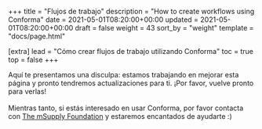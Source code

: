 +++
title = "Flujos de trabajo"
description = "How to create workflows using Conforma"
date = 2021-05-01T08:20:00+00:00
updated = 2021-05-01T08:20:00+00:00
draft = false
weight = 43
sort_by = "weight"
template = "docs/page.html"

[extra]
lead = "Cómo crear flujos de trabajo utilizando Conforma"
toc = true
top = false
+++

<div>
    <p class = "light_omsupdate">Aquí te presentamos una disculpa: estamos trabajando en mejorar esta página y pronto tendremos actualizaciones para ti. ¡Por favor, vuelve pronto para verlas!
    <br>
    <br>
    Mientras tanto, si estás interesado en usar Conforma, por favor contacta con <a href="https://msupply.foundation/about" target = "_blank"> The mSupply Foundation</a> y estaremos encantados de ayudarte :) 
    </p>
</div>


